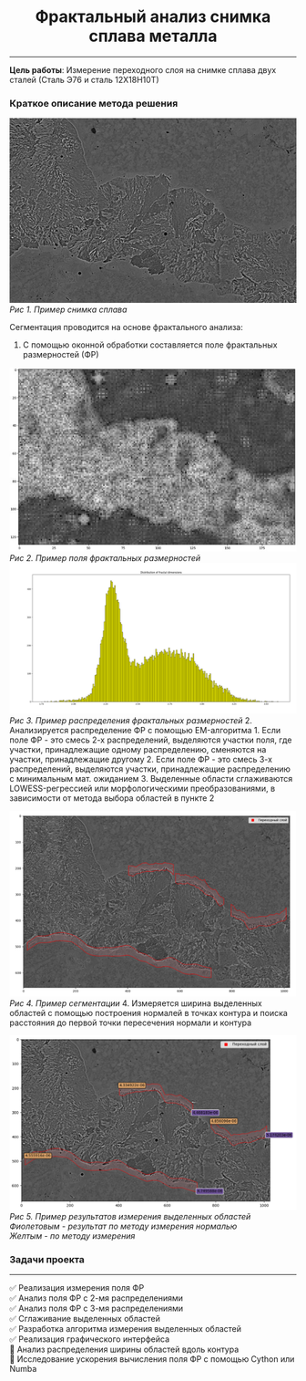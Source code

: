 <h1 align="center">Фрактальный анализ снимка сплава металла</h1>

___
<p><b>Цель работы</b>: Измерение переходного слоя на снимке сплава двух сталей (Сталь Э76 и сталь 12Х18Н10Т)</p>

### Краткое описание метода решения

![Пример снимка сплава](readme/ExampleImage.jpg)
<em>Рис 1. Пример снимка сплава</em>
<p>Cегментация проводится на основе фрактального анализа:<p>

1. С помощью оконной обработки составляется поле фрактальных размерностей (ФР)

![Пример поля ФР](readme%2FExampleField.jpg)    
<em>Рис 2. Пример поля фрактальных размерностей</em>
![Пример распределения](readme%2FExampleDistribution.png)    
<em>Рис 3. Пример распределения фрактальных размерностей</em>
2. Анализируется распределение ФР с помощью EM-алгоритма
    1. Если поле ФР - это смесь 2-х распределений, выделяются участки поля, где участки, принадлежащие одному распределению, сменяются на участки, принадлежащие другому 
    2. Если поле ФР - это смесь 3-х распределений, выделяются участки, принадлежащие распределению с минимальным мат. ожиданием
3. Выделенные области сглаживаются LOWESS-регрессией или морфологическими преобразованиями, в зависимости от метода выбора областей в пункте 2

![Пример сегментации](readme%2FExampleSegmentation.png)
<em>Рис 4. Пример сегментации</em>
4. Измеряется ширина выделенных областей с помощью построения нормалей в точках контура и поиска расстояния до первой точки пересечения нормали и контура

![Пример результатов измерения выделенных областей](readme%2FExampleMeasure.png)
<em>Рис 5. Пример результатов измерения выделенных областей<br>
Фиолетовым - результат по методу измерения нормалью <br>
Желтым - по методу измерения </em>

### Задачи проекта
___
:white_check_mark: Реализация измерения поля ФР    
:white_check_mark: Анализ поля ФР с 2-мя распределениями    
:white_check_mark: Анализ поля ФР с 3-мя распределениями    
:white_check_mark: Сглаживание выделенных областей    
:white_check_mark: Разработка алгоритма измерения выделенных областей    
:white_check_mark: Реализация графического интерфейса    
:black_square_button: Анализ распределения ширины областей вдоль контура    
:black_square_button: Исследование ускорения вычисления поля ФР с помощью Cython или Numba    


